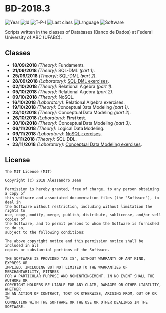 # BD-2018.3
![Year][year] ![Id][id] ![T-P-I][tpi] ![Last class][last-class]
![Language][language] ![Software][software]

Scripts written in the classes of Databases (Banco de Dados) at 
Federal University of ABC (UFABC).

[year]: https://img.shields.io/badge/year-2018.3-blue.svg?style=flat-square
[id]: https://img.shields.io/badge/id-MCTA005--13-yellowgreen.svg?style=flat-square
[tpi]: https://img.shields.io/badge/T--P--I-3--1--4-lightgrey.svg?style=flat-square
[last-class]: https://img.shields.io/badge/last_class-2018.11.23-green.svg?style=flat-square
[language]: https://img.shields.io/badge/language-SQL-yellow.svg?style=flat-square
[software]: https://img.shields.io/badge/software-PostgreSQL_and_Neo4j-orange.svg?style=flat-square

## Classes

- **18/09/2018** *(Theory)*: Fundaments.
- **21/09/2018** *(Theory)*: SQL-DML *(part 1)*.
- **25/09/2018** *(Theory)*: SQL-DML *(part 2)*.
- **28/09/2018** *(Laboratory)*: [SQL-DML exercises].
- **02/10/2018** *(Theory)*: Relational Algebra *(part 1)*.
- **05/10/2018** *(Theory)*: Relational Algebra *(part 2)*.
- **09/10/2018** *(Theory)*: NoSQL.
- **16/10/2018** *(Laboratory)*: [Relational Algebra exercises].
- **19/10/2018** *(Theory)*: Conceptual Data Modeling *(part 1)*.
- **23/10/2018** *(Theory)*: Conceptual Data Modeling *(part 2)*.
- **26/10/2018** *(Laboratory)*: **First test**.
- **30/10/2018** *(Theory)*: Conceptual Data Modeling *(part 3)*.
- **06/11/2018** *(Theory)*: Logical Data Modeling.
- **09/11/2018** *(Laboratory)*: [NoSQL exercises].
- **13/11/2018** *(Theory)*: SQL-DDL.
- **23/11/2018** *(Laboratory)*: [Conceptual Data Modeling exercises].


[SQL-DML exercises]: classes/laboratory/2018.09.28/
[Relational Algebra exercises]: classes/laboratory/2018.10.16/
[NoSQL exercises]: classes/laboratory/2018.11.09/
[Conceptual Data Modeling exercises]: classes/laboratory/2018.11.23/

## License

    The MIT License (MIT)

    Copyright (c) 2018 Alessandro Jean

    Permission is hereby granted, free of charge, to any person obtaining a copy of
    this software and associated documentation files (the "Software"), to deal in
    the Software without restriction, including without limitation the rights to
    use, copy, modify, merge, publish, distribute, sublicense, and/or sell copies of
    the Software, and to permit persons to whom the Software is furnished to do so,
    subject to the following conditions:
    
    The above copyright notice and this permission notice shall be included in all
    copies or substantial portions of the Software.

    THE SOFTWARE IS PROVIDED "AS IS", WITHOUT WARRANTY OF ANY KIND, EXPRESS OR
    IMPLIED, INCLUDING BUT NOT LIMITED TO THE WARRANTIES OF MERCHANTABILITY, FITNESS
    FOR A PARTICULAR PURPOSE AND NONINFRINGEMENT. IN NO EVENT SHALL THE AUTHORS OR
    COPYRIGHT HOLDERS BE LIABLE FOR ANY CLAIM, DAMAGES OR OTHER LIABILITY, WHETHER
    IN AN ACTION OF CONTRACT, TORT OR OTHERWISE, ARISING FROM, OUT OF OR IN
    CONNECTION WITH THE SOFTWARE OR THE USE OR OTHER DEALINGS IN THE SOFTWARE.